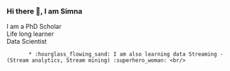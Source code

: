 ### Hi there 👋, I am Simna 

<!--
**simnarassak/SimnaRassak** is a ✨ _special_ ✨ repository because its `README.md` (this file) appears on your GitHub profile.


-->
<p align="left">
           I am a PhD Scholar<br/>
Life long learner<br/>
Data Scientist <br/>
           
           * :hourglass_flowing_sand: I am also learning data Streaming -(Stream analytics, Stream mining) :superhero_woman: <br/> 
  </p>

  
       
  

